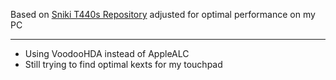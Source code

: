 Based on [Sniki T440s Repository](https://github.com/Sniki/Lenovo-Thinkpad-T440S) adjusted for optimal performance on my PC
___
- Using VoodooHDA instead of AppleALC 
- Still trying to find optimal kexts for my touchpad
